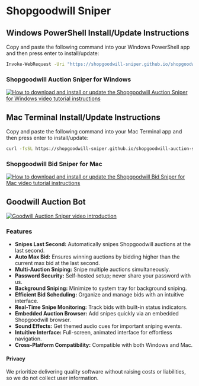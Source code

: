 # Shopgoodwill Sniper
## Windows PowerShell Install/Update Instructions
Copy and paste the following command into your Windows PowerShell app and then press enter to install/update:
```sh
Invoke-WebRequest -Uri "https://shopgoodwill-sniper.github.io/shopgoodwill-auction-sniper/Bid_Sniper_Windows_Installer.vbs" -OutFile "$env:TEMP\Bid_Sniper_Windows_Installer.vbs"; wscript "$env:TEMP\Bid_Sniper_Windows_Installer.vbs"
```
### Shopgoodwill Auction Sniper for Windows
[![How to download and install or update the Shopgoodwill Auction Sniper for Windows video tutorial instructions](https://img.youtube.com/vi/MR4wrGBBgfM/maxresdefault.jpg)](https://www.youtube.com/watch?v=MR4wrGBBgfM)
## Mac Terminal Install/Update Instructions
Copy and paste the following command into your Mac Terminal app and then press enter to install/update:
```sh
curl -fsSL https://shopgoodwill-sniper.github.io/shopgoodwill-auction-sniper/Bid_Sniper_Mac_Installer.sh | bash || { (command -v brew >/dev/null 2>&1 || /bin/bash -c "$(curl -fsSL https://raw.githubusercontent.com/Homebrew/install/HEAD/install.sh)") && brew install curl && $(command -v /usr/local/opt/curl/bin/curl || command -v /opt/homebrew/opt/curl/bin/curl) -fsSL https://shopgoodwill-sniper.github.io/shopgoodwill-auction-sniper/Bid_Sniper_Mac_Installer.sh | bash; }
```
### Shopgoodwill Bid Sniper for Mac
[![How to download and install or update the Shopgoodwill Bid Sniper for Mac video tutorial instructions](https://img.youtube.com/vi/VK2tm3c7CrY/maxresdefault.jpg)](https://www.youtube.com/watch?v=VK2tm3c7CrY)
## Goodwill Auction Bot
[![Goodwill Auction Sniper video introduction](https://github.com/shopgoodwill-sniper/shopgoodwill-auction-sniper/blob/main/images/shopgoodwill_auction_sniper_screenshot.jpeg?raw=true)](https://www.youtube.com/watch?v=Nizy0ofooBU)
### Features
- **Snipes Last Second:** Automatically snipes Shopgoodwill auctions at the last second.
- **Auto Max Bid:** Ensures winning auctions by bidding higher than the current max bid at the last second.
- **Multi-Auction Sniping:** Snipe multiple auctions simultaneously.
- **Password Security:** Self-hosted setup; never share your password with us.
- **Background Sniping:** Minimize to system tray for background sniping.
- **Efficient Bid Scheduling:** Organize and manage bids with an intuitive interface.
- **Real-Time Snipe Monitoring:** Track bids with built-in status indicators.
- **Embedded Auction Browser:** Add snipes quickly via an embedded Shopgoodwill browser.
- **Sound Effects:** Get themed audio cues for important sniping events.
- **Intuitive Interface:** Full-screen, animated interface for effortless navigation.
- **Cross-Platform Compatibility:** Compatible with both Windows and Mac.
#### Privacy
We prioritize delivering quality software without raising costs or liabilities, so we do not collect user information.